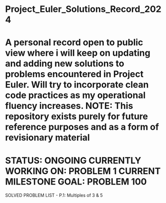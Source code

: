 # Project_Euler_Solutions_Record_2024
A personal record open to public view where i will keep on updating and adding new solutions to problems encountered in Project Euler. Will try to incorporate clean code practices as my operational fluency increases. **NOTE: This repository exists purely for future reference purposes and as a form of revisionary material**
===============================================================================================================================================================
STATUS: ONGOING
CURRENTLY WORKING ON: PROBLEM 1
CURRENT MILESTONE GOAL: PROBLEM 100
===============================================================================================================================================================
SOLVED PROBLEM LIST -
P.1: Multiples of 3 & 5

